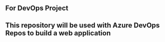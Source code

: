 ## For DevOps Project
## This repository will be used with Azure DevOps Repos to build a web application
